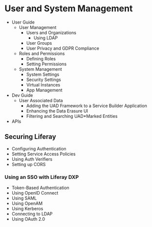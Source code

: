 # User and System Management

* User Guide
  * User Management
    * Users and Organizations
      * Using LDAP
    * User Groups
    * User Privacy and GDPR Compliance
  * Roles and Permissions
    * Defining Roles
    * Setting Permissions
  * System Management
    * System Settings
    * Security Settings
    * Virtual Instances
    * App Management
* Dev Guide
  * User Associated Data
    * Adding the UAD Framework to a Service Builder Application
    * Enhancing the Data Erasure UI
    * Filtering and Searching UAD*Marked Entities
* APIs

## Securing Liferay

* Configuring Authentication
* Setting Service Access Policies
* Using Auth Verifiers
* Setting up CORS

### Using an SSO with Liferay DXP

* Token-Based Authentication
* Using OpenID Connect
* Using SAML
* Using OpenAM
* Using Kerberos
* Connecting to LDAP
* Using OAuth 2.0